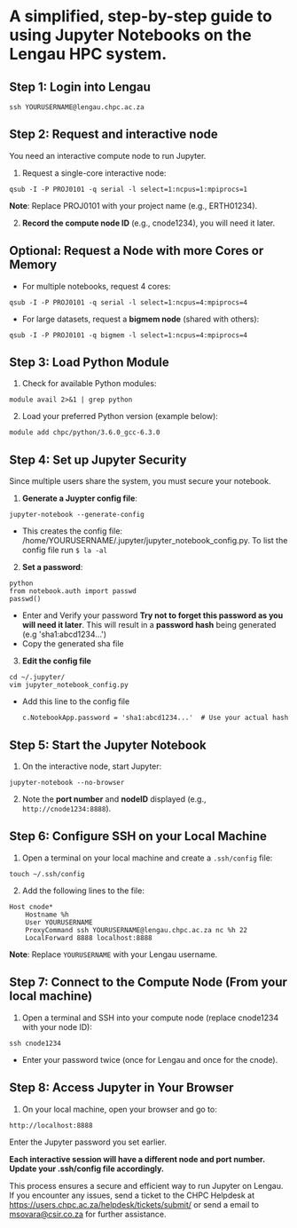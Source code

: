 # A simplified, step-by-step guide to using Jupyter Notebooks on the Lengau HPC system. 

## Step 1: Login into Lengau
```
ssh YOURUSERNAME@lengau.chpc.ac.za
```

## Step 2: Request and interactive node
You need an interactive compute node to run Jupyter.

1. Request a single-core interactive node:

```
qsub -I -P PROJ0101 -q serial -l select=1:ncpus=1:mpiprocs=1
```
**Note**: Replace PROJ0101 with your project name (e.g., ERTH01234).

2. **Record the compute node ID** (e.g., cnode1234), you will need it later.

## Optional: Request a Node with more Cores or Memory
- For multiple notebooks, request 4 cores:
```
qsub -I -P PROJ0101 -q serial -l select=1:ncpus=4:mpiprocs=4
```
- For large datasets, request a **bigmem node** (shared with others):
```
qsub -I -P PROJ0101 -q bigmem -l select=1:ncpus=4:mpiprocs=4
```
## Step 3: Load Python Module
1. Check for available Python modules:
```
module avail 2>&1 | grep python
```
2. Load your preferred Python version (example below):
```
module add chpc/python/3.6.0_gcc-6.3.0
```
## Step 4: Set up Jupyter Security
Since multiple users share the system, you must secure your notebook.
1. **Generate a Juypter config file**:
```
jupyter-notebook --generate-config
```
- This creates the config file: /home/YOURUSERNAME/.jupyter/jupyter_notebook_config.py. To list the config file run ```$ la -al```
2. **Set a password**:
  ```
python
from notebook.auth import passwd
passwd()
```
- Enter and Verify your password **Try not to forget this password as you will need it later**. This will result in a **password hash** being generated (e.g 'sha1:abcd1234...')
- Copy the generated sha file

3. **Edit the config file**
```
cd ~/.jupyter/
vim jupyter_notebook_config.py
```
- Add this line to the config file
  ```
  c.NotebookApp.password = 'sha1:abcd1234...'  # Use your actual hash
  ```
## Step 5: Start the Jupyter Notebook
1. On the interactive node, start Jupyter:
```
jupyter-notebook --no-browser
```
2. Note the **port number** and **nodeID** displayed (e.g., ```http://cnode1234:8888```).

## Step 6: Configure SSH on your Local Machine 
1. Open a terminal on your local machine and create a ```.ssh/config``` file:
```
touch ~/.ssh/config
```
2. Add the following lines to the file:
```
Host cnode*
    Hostname %h
    User YOURUSERNAME
    ProxyCommand ssh YOURUSERNAME@lengau.chpc.ac.za nc %h 22
    LocalForward 8888 localhost:8888
```
**Note**: Replace ```YOURUSERNAME``` with your Lengau username.

## Step 7: Connect to the Compute Node (From your local machine)
1. Open a terminal and SSH into your compute node (replace cnode1234 with your node ID):
```
ssh cnode1234
```
- Enter your password twice (once for Lengau and once for the cnode). 

## Step 8: Access Jupyter in Your Browser
1. On your local machine, open your browser and go to: 
```
http://localhost:8888
```
Enter the Jupyter password you set earlier.

**Each interactive session will have a different node and port number. Update your .ssh/config file accordingly.**

This process ensures a secure and efficient way to run Jupyter on Lengau. If you encounter any issues, send a ticket to the CHPC Helpdesk at https://users.chpc.ac.za/helpdesk/tickets/submit/ or send a email to msovara@csir.co.za for further assistance. 
